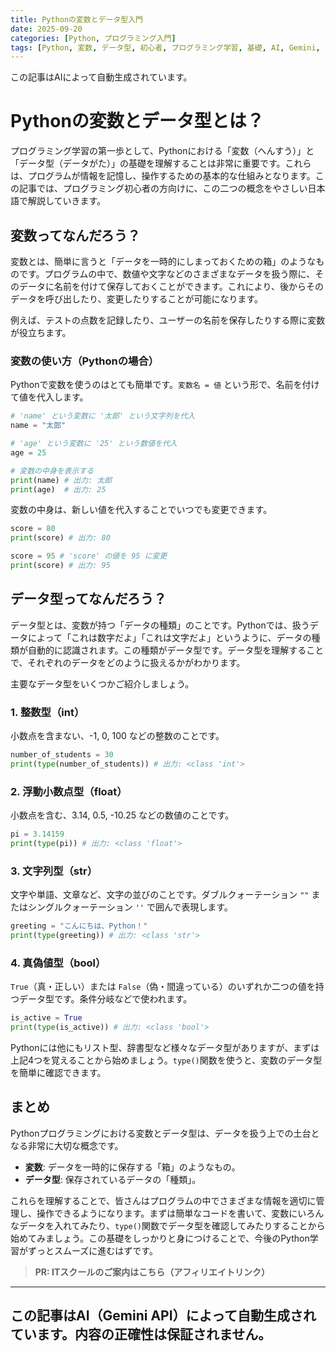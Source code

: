 ```yaml
---
title: Pythonの変数とデータ型入門
date: 2025-09-20
categories: [Python, プログラミング入門]
tags: [Python, 変数, データ型, 初心者, プログラミング学習, 基礎, AI, Gemini, 自動生成]
---
```


この記事はAIによって自動生成されています。

# Pythonの変数とデータ型とは？

プログラミング学習の第一歩として、Pythonにおける「変数（へんすう）」と「データ型（データがた）」の基礎を理解することは非常に重要です。これらは、プログラムが情報を記憶し、操作するための基本的な仕組みとなります。この記事では、プログラミング初心者の方向けに、この二つの概念をやさしい日本語で解説していきます。

## 変数ってなんだろう？

変数とは、簡単に言うと「データを一時的にしまっておくための箱」のようなものです。プログラムの中で、数値や文字などのさまざまなデータを扱う際に、そのデータに名前を付けて保存しておくことができます。これにより、後からそのデータを呼び出したり、変更したりすることが可能になります。

例えば、テストの点数を記録したり、ユーザーの名前を保存したりする際に変数が役立ちます。

### 変数の使い方（Pythonの場合）

Pythonで変数を使うのはとても簡単です。`変数名 = 値` という形で、名前を付けて値を代入します。

```python
# 'name' という変数に '太郎' という文字列を代入
name = "太郎"

# 'age' という変数に '25' という数値を代入
age = 25

# 変数の中身を表示する
print(name) # 出力: 太郎
print(age)  # 出力: 25
```

変数の中身は、新しい値を代入することでいつでも変更できます。

```python
score = 80
print(score) # 出力: 80

score = 95 # 'score' の値を 95 に変更
print(score) # 出力: 95
```

## データ型ってなんだろう？

データ型とは、変数が持つ「データの種類」のことです。Pythonでは、扱うデータによって「これは数字だよ」「これは文字だよ」というように、データの種類が自動的に認識されます。この種類がデータ型です。データ型を理解することで、それぞれのデータをどのように扱えるかがわかります。

主要なデータ型をいくつかご紹介しましょう。

### 1. 整数型（int）

小数点を含まない、-1, 0, 100 などの整数のことです。

```python
number_of_students = 30
print(type(number_of_students)) # 出力: <class 'int'>
```

### 2. 浮動小数点型（float）

小数点を含む、3.14, 0.5, -10.25 などの数値のことです。

```python
pi = 3.14159
print(type(pi)) # 出力: <class 'float'>
```

### 3. 文字列型（str）

文字や単語、文章など、文字の並びのことです。ダブルクォーテーション `""` またはシングルクォーテーション `''` で囲んで表現します。

```python
greeting = "こんにちは、Python！"
print(type(greeting)) # 出力: <class 'str'>
```

### 4. 真偽値型（bool）

`True`（真・正しい）または `False`（偽・間違っている）のいずれか二つの値を持つデータ型です。条件分岐などで使われます。

```python
is_active = True
print(type(is_active)) # 出力: <class 'bool'>
```

Pythonには他にもリスト型、辞書型など様々なデータ型がありますが、まずは上記4つを覚えることから始めましょう。`type()`関数を使うと、変数のデータ型を簡単に確認できます。

## まとめ

Pythonプログラミングにおける変数とデータ型は、データを扱う上での土台となる非常に大切な概念です。

*   **変数**: データを一時的に保存する「箱」のようなもの。
*   **データ型**: 保存されているデータの「種類」。

これらを理解することで、皆さんはプログラムの中でさまざまな情報を適切に管理し、操作できるようになります。まずは簡単なコードを書いて、変数にいろんなデータを入れてみたり、`type()`関数でデータ型を確認してみたりすることから始めてみましょう。この基礎をしっかりと身につけることで、今後のPython学習がずっとスムーズに進むはずです。
> **PR: ITスクールのご案内はこちら（アフィリエイトリンク）**

---
この記事はAI（Gemini API）によって自動生成されています。内容の正確性は保証されません。
---
